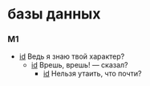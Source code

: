 # базы данных

### M1

- [id](#160d4e33-38b6-3add-820d-ddb93a41e2e9) Ведь я знаю твой характер?
    - [id](#0c1d1321-e4fb-3398-8190-2fd8bd65cc41) Врешь, врешь! — сказал?
        - [id](#be48fdfc-6f31-382a-88d2-29b310574114) Нельзя утаить, что почти?

